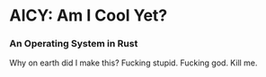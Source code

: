 # AICY: Am I Cool Yet?
### An Operating System in Rust

Why on earth did I make this? Fucking stupid. Fucking god. Kill me.